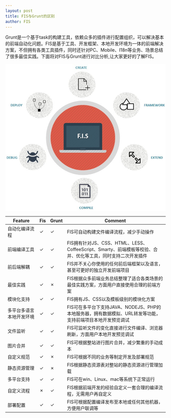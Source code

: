 ```yaml
---
layout: post
title: FIS与Grunt的区别
author: FIS
---
```


Grunt是一个基于task的构建工具，依赖众多的插件进行配置组织，可以解决基本的前端自动化问题。FIS是基于工具、开发框架、本地开发环境为一体的前端解决方案，不但拥有各类工具插件，同时还针对PC、Mobile、I18n等业务、场景总结了很多最佳实践。下面将对FIS与Grunt进行对比分析,让大家更好的了解FIS。

![waht is fis](/img/fis/what.png)

| Feature | Fis | Grunt | Comment |
| ------------ | ------------- | ------------ | ------------ |
| 自动化编译流程 | ✓  | ✓ | FIS可自动构建文件编译流程，减少手动操作 |
| 前端编译工具 | ✓ | ✓ | FIS拥有针对JS、CSS、HTML、LESS、CoffeeScript、Smarty、前端模板等校验、合并、优化等工具，同时支持二次开发插件 |
| 前后端解耦 | ✓  | ✓ | FIS并不关心你使用的任何前后端框架以及语言，甚至可更好的独立开发前端项目 |
| 最佳实践 | ✓  | ✗ | FIS根据众多前端业务总结整理了适合各类场景的最佳实践方案，方面用户直接使用合理的前端方案|
| 模块化支持 | ✓  | ✓ | FIS拥有JS、CSS以及模板级别的模块化方案 |
| 多平台多语言本地开发环境 | ✓  | ✓ | FIS可在多平台下支持JAVA、NODEJS、PHP的本地服务器，拥有数据模拟、URL转发等功能，支持前端项目本地开发预览调试 |
| 文件监听 | ✓  | ✓ | FIS可监听文件的变化直接进行文件编译、浏览器刷新，方面用户本地开发预览调试 |
| 图片合并 | ✓  | ✓ | FIS可根据整站进行图片合并，减少繁重的手动成本 |
| 自定义规范 | ✓  | ✗ | FIS可根据不同的业务等制定开发及部署规范 |
| 静态资源管理 | ✓  | ✗ | FIS根据静态资源表对整站的静态资源进行管理加载 |
| 多平台支持 | ✓  | ✓ | FIS可在win、Linux、mac等系统下正常运行 |
| 自定义流程 | ✗  | ✓ | FIS根据前端开发的经验自定义一套合理的编译流程，无需用户再自定义 |
| 部署配置 | ✓  | ✓ | FIS可根据配置编译发布至本地或任何其他机器，方便用户联调等 |

